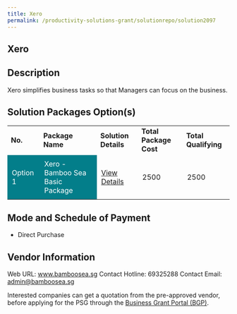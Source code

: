 ```yaml
---
title: Xero
permalink: /productivity-solutions-grant/solutionrepo/solution2097
---
```


## Xero

## Description

Xero simplifies business tasks so that Managers can focus on the business.

## Solution Packages Option(s)

<table>
<tr>
<td><b>No.</b></td>
<td><b>Package Name</b></td>
<td><b>Solution Details</b></td>
<td><b>Total Package Cost</b></td>
<td><b>Total Qualifying</b></td>
</tr>
<tr>
<td style='padding: 10px; background-color: #037E8A; color: #FFFFFF;'>Option 1</td>
<td style='padding: 10px; background-color: #037E8A; color: #FFFFFF;'>Xero - Bamboo Sea Basic Package</td>
<td style='padding: 10px;'><a href='https://www.gobusiness.gov.sg/images/psg/Bamboo20200550_Desensitised_Annex_3_Part_2.pdf' target='_blank'>View Details</a></td>
<td style='padding: 10px;'>2500</td>
<td style='padding: 10px;'>2500</td>
</tr>
</table>

## Mode and Schedule of Payment

 - Direct Purchase

## Vendor Information

 Web URL: www.bamboosea.sg 
Contact Hotline: 69325288 
Contact Email: admin@bamboosea.sg 


Interested companies can get a quotation from the pre-approved vendor, before applying for the PSG through the <a href='https://www.businessgrants.gov.sg/'>Business Grant Portal (BGP)</a>.

<script src="/jquery/resize-tables.js"></script>
